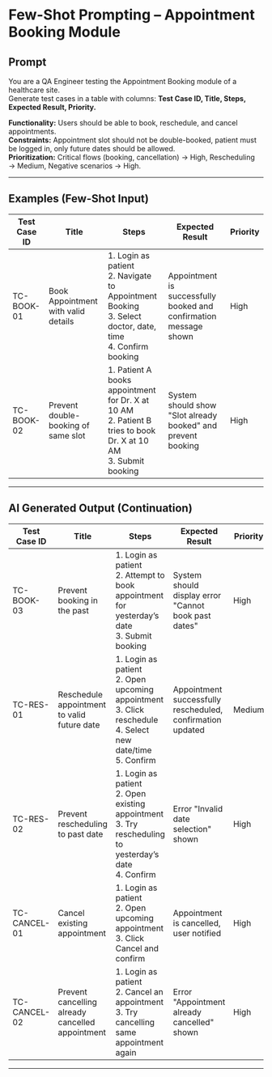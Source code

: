 # Few-Shot Prompting – Appointment Booking Module  

## Prompt  
You are a QA Engineer testing the Appointment Booking module of a healthcare site.  
Generate test cases in a table with columns: **Test Case ID, Title, Steps, Expected Result, Priority.**  

**Functionality:** Users should be able to book, reschedule, and cancel appointments.  
**Constraints:** Appointment slot should not be double-booked, patient must be logged in, only future dates should be allowed.  
**Prioritization:** Critical flows (booking, cancellation) → High, Rescheduling → Medium, Negative scenarios → High.  

---

## Examples (Few-Shot Input)  

| Test Case ID | Title | Steps | Expected Result | Priority |
|--------------|-------|-------|----------------|----------|
| TC-BOOK-01 | Book Appointment with valid details | 1. Login as patient <br> 2. Navigate to Appointment Booking <br> 3. Select doctor, date, time <br> 4. Confirm booking | Appointment is successfully booked and confirmation message shown | High |
| TC-BOOK-02 | Prevent double-booking of same slot | 1. Patient A books appointment for Dr. X at 10 AM <br> 2. Patient B tries to book Dr. X at 10 AM <br> 3. Submit booking | System should show "Slot already booked" and prevent booking | High |

---

## AI Generated Output (Continuation)  

| Test Case ID | Title | Steps | Expected Result | Priority |
|--------------|-------|-------|----------------|----------|
| TC-BOOK-03 | Prevent booking in the past | 1. Login as patient <br> 2. Attempt to book appointment for yesterday’s date <br> 3. Submit booking | System should display error "Cannot book past dates" | High |
| TC-RES-01 | Reschedule appointment to valid future date | 1. Login as patient <br> 2. Open upcoming appointment <br> 3. Click reschedule <br> 4. Select new date/time <br> 5. Confirm | Appointment successfully rescheduled, confirmation updated | Medium |
| TC-RES-02 | Prevent rescheduling to past date | 1. Login as patient <br> 2. Open existing appointment <br> 3. Try rescheduling to yesterday’s date <br> 4. Confirm | Error "Invalid date selection" shown | High |
| TC-CANCEL-01 | Cancel existing appointment | 1. Login as patient <br> 2. Open upcoming appointment <br> 3. Click Cancel and confirm | Appointment is cancelled, user notified | High |
| TC-CANCEL-02 | Prevent cancelling already cancelled appointment | 1. Login as patient <br> 2. Cancel an appointment <br> 3. Try cancelling same appointment again | Error "Appointment already cancelled" shown | High |

---

